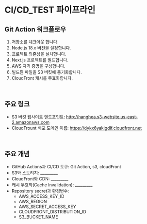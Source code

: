 # CI/CD_TEST 파이프라인


## Git Action 워크플로우
1. 저장소를 체크아웃 합니다
2. Node.js 18.x 버전을 설정합니다.
3. 프로젝트 의존성을 설치합니다.
4. Next.js 프로젝트를 빌드합니다.
5. AWS 자격 증명을 구성합니다.
6. 빌드된 파일을 S3 버킷에 동기화합니다.
7. CloudFront 캐시를 무효화합니다.

<br>

## 주요 링크
- S3 버킷 웹사이트 엔드포인트: http://hanghea.s3-website.us-east-2.amazonaws.com
- CloudFrount 배포 도메인 이름: https://dykx6yakigdlf.cloudfront.net

<br>

## 주요 개념
- GitHub Actions과 CI/CD 도구: Git Action, s3, cloudFront
- S3와 스토리지: _________
- CloudFront와 CDN: _________
- 캐시 무효화(Cache Invalidation): _________
- Repository secret과 환경변수: 
  - AWS_ACCESS_KEY_ID
  - AWS_REGION
  - AWS_SECRET_ACCESS_KEY
  - CLOUDFRONT_DISTRIBUTION_ID
  - S3_BUCKET_NAME